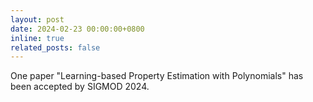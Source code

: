 ```yaml
---
layout: post
date: 2024-02-23 00:00:00+0800
inline: true
related_posts: false
---
```


One paper "Learning-based Property Estimation with Polynomials" has been accepted by SIGMOD 2024.
